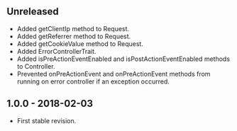 ## Unreleased
- Added getClientIp method to Request.
- Added getReferrer method to Request.
- Added getCookieValue method to Request.
- Added ErrorControllerTrait.
- Added isPreActionEventEnabled and isPostActionEventEnabled methods to Controller.
- Prevented onPreActionEvent and onPreActionEvent methods from running on error controller if an exception occurred.

## 1.0.0 - 2018-02-03
- First stable revision.